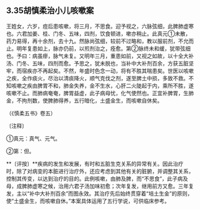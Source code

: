 ## 3.35胡慎柔治小儿咳嗽案

王姓女，六岁，痘后患咳嗽，将三月，不思食。迎予视之，六脉弦细，此脾肺虚寒也。六君加姜、桂、门冬、五味，四剂，饮食顿进，嗽亦稍止。此真元①未散，药力易得，再十余剂，去十九。然脉尚弦细，较前不过略和，教以服前剂，不允而止。明年复患如上，脉亦仍前，以煎剂治之，痊愈。第②脉终未和缓，犹带弦细也。予曰：病虽瘳，脉气未复。又明年三月，重患如前，又视之如故，以十全大补汤、门冬、五味，四剂而愈。予思之，犹未脱也，当补中大补剂百余，方获五脏坚牢，而宿疾亦不再起矣。不然，年盛时色念一动，将有不胜其喘患矣。世医以咳嗽之疾，全作痰火，尽治以清痰降火，顺气克伐之剂，遂至脾土中损，多致不救。不知咳嗽之疾由脾胃不和，肺金失养，金不生水，心肝二火陡起于内，乘所不胜，遂咳嗽不止。而肺病奄奄，脾胃益虚，此子病母忧，化气使然也。正宜补脾胃，生肺金，不拘剂数，使脾肺得养，五行暗化，土盛金生，而咳嗽自休矣。

（《慎柔五书》卷五）

〔注释〕

①真元：真气、元气。

②第：但。

**〔评按〕**疾病的发生和发展，有时和五脏生克关系的异常有关。因此治疗时，除了对病变的本脏进行治疗外，还应考虑到其他有关的脏腑，并调整其关系，控制其传变，以达到治疗的目的。此例咳嗽，由肺及脾，而“不思食”，此子病及母，成脾肺虚寒之候，治用六君子汤加味初愈；次年复发，继用前方又愈。三年复发，主以“补中大补剂百余”而图永效。其治疗先后始终贯穿着“培土生金”的原则，使“土盛金生，而咳嗽自休。”本案具体运用了五行学说，可供临床参考。
